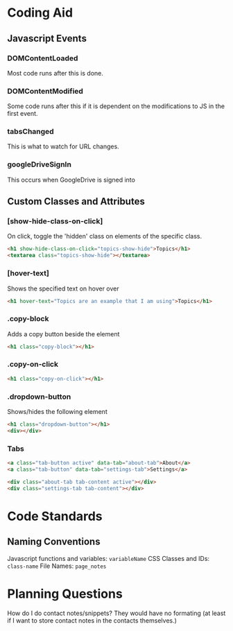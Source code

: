 # Coding Aid
## Javascript Events
### DOMContentLoaded
Most code runs after this is done.
### DOMContentModified
Some code runs after this if it is dependent on the modifications to JS in the first event.
### tabsChanged
This is what to watch for URL changes. 
### googleDriveSignIn
This occurs when GoogleDrive is signed into

## Custom Classes and Attributes
### [show-hide-class-on-click]
On click, toggle the 'hidden' class on elements of the specific class.
```html
<h1 show-hide-class-on-click="topics-show-hide">Topics</h1>
<textarea class="topics-show-hide"></textarea>
```
### [hover-text]
Shows the specified text on hover over
```html
<h1 hover-text="Topics are an example that I am using">Topics</h1>
```

### .copy-block
Adds a copy button beside the element
```html
<h1 class="copy-block"></h1>
```
### .copy-on-click
```html
<h1 class="copy-on-click"></h1>
```
### .dropdown-button
Shows/hides the following element
```html
<h1 class="dropdown-button"></h1>
<div></div>
```

### Tabs
```html
<a class="tab-button active" data-tab="about-tab">About</a>
<a class="tab-button" data-tab="settings-tab">Settings</a>

<div class="about-tab tab-content active"></div>
<div class="settings-tab tab-content"></div>
```

# Code Standards
## Naming Conventions
Javascript functions and variables: `variableName`
CSS Classes and IDs: `class-name`
File Names: `page_notes`


# Planning Questions
How do I do contact notes/snippets? They would have no formating (at least if I want to store contact notes in the contacts themselves.)